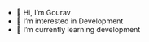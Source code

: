 - 👋 Hi, I’m Gourav
- 👀 I’m interested in Development
- 🌱 I’m currently learning development




<!---
GouravGupta19/GouravGupta19 is a ✨ special ✨ repository because its `README.md` (this file) appears on your GitHub profile.
You can click the Preview link to take a look at your changes.
--->
